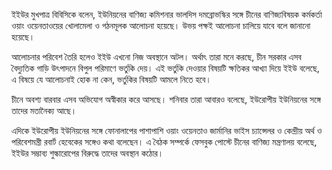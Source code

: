 ইইউর মুখপাত্র বিবিসিকে বলেন, ইউনিয়নের বাণিজ্য কমিশনার ভালদিস দমব্রোভস্কির সঙ্গে চীনের বাণিজ্যবিষয়ক কর্মকর্তা ওয়াং ওয়েনতাওয়ের খোলামেলা ও গঠনমূলক আলোচনা হয়েছে। উভয় পক্ষই আলোচনা চালিয়ে যাবে বলে জানানো হয়েছে।

আলোচনার পরিবেশ তৈরি হলেও ইইউ এখনো নিজ অবস্থানে অটল। অর্থাৎ তারা মনে করছে, চীন সরকার এসব বৈদ্যুতিক গাড়ি উৎপাদনে বিপুল পরিমাণে ভর্তুকি দেয়। এই ভর্তুকি দেওয়ার বিষয়টি ক্ষতিকর আখ্যা দিয়ে ইইউ বলেছে, এ বিষয়ে যে আলোচনাই হোক না কেন, ভর্তুকির বিষয়টি আমলে নিতে হবে।

চীনে অবশ্য বারবার এসব অভিযোগ অস্বীকার করে আসছে। শনিবার তারা আবারও বলেছে, ইউরোপীয় ইউনিয়নের সঙ্গে তাদের মতানৈক্য আছে।

এদিকে ইউরোপীয় ইউনিয়নের সঙ্গে ফোনালাপের পাশাপাশি ওয়াং ওয়েনতাও জার্মানির ভাইস চ্যান্সেলর ও কেন্দ্রীয় অর্থ ও পরিবেশমন্ত্রী রবার্ট হেবেকের সঙ্গেও কথা বলেছেন। এ বৈঠক সম্পর্কে ফেসবুক পোস্টে চীনের বাণিজ্য মন্ত্রণালয় বলেছে, ইইউর সম্ভাব্য শুল্কারোপের বিরুদ্ধে তাদের অবস্থান কঠোর।

